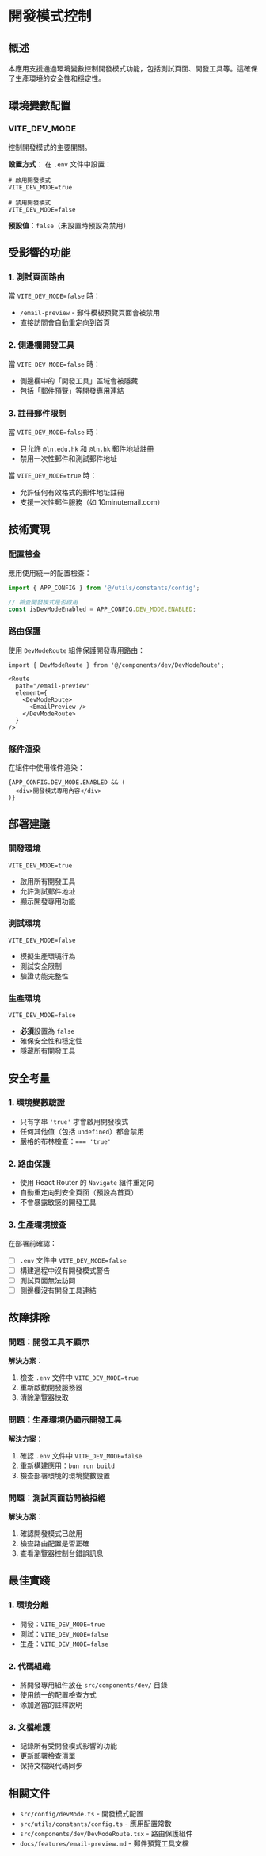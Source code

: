# 開發模式控制

## 概述

本應用支援通過環境變數控制開發模式功能，包括測試頁面、開發工具等。這確保了生產環境的安全性和穩定性。

## 環境變數配置

### VITE_DEV_MODE

控制開發模式的主要開關。

**設置方式**：
在 `.env` 文件中設置：

```env
# 啟用開發模式
VITE_DEV_MODE=true

# 禁用開發模式
VITE_DEV_MODE=false
```

**預設值**：`false`（未設置時預設為禁用）

## 受影響的功能

### 1. 測試頁面路由

當 `VITE_DEV_MODE=false` 時：
- `/email-preview` - 郵件模板預覽頁面會被禁用
- 直接訪問會自動重定向到首頁

### 2. 側邊欄開發工具

當 `VITE_DEV_MODE=false` 時：
- 側邊欄中的「開發工具」區域會被隱藏
- 包括「郵件預覽」等開發專用連結

### 3. 註冊郵件限制

當 `VITE_DEV_MODE=false` 時：
- 只允許 `@ln.edu.hk` 和 `@ln.hk` 郵件地址註冊
- 禁用一次性郵件和測試郵件地址

當 `VITE_DEV_MODE=true` 時：
- 允許任何有效格式的郵件地址註冊
- 支援一次性郵件服務（如 10minutemail.com）

## 技術實現

### 配置檢查

應用使用統一的配置檢查：

```typescript
import { APP_CONFIG } from '@/utils/constants/config';

// 檢查開發模式是否啟用
const isDevModeEnabled = APP_CONFIG.DEV_MODE.ENABLED;
```

### 路由保護

使用 `DevModeRoute` 組件保護開發專用路由：

```tsx
import { DevModeRoute } from '@/components/dev/DevModeRoute';

<Route 
  path="/email-preview" 
  element={
    <DevModeRoute>
      <EmailPreview />
    </DevModeRoute>
  } 
/>
```

### 條件渲染

在組件中使用條件渲染：

```tsx
{APP_CONFIG.DEV_MODE.ENABLED && (
  <div>開發模式專用內容</div>
)}
```

## 部署建議

### 開發環境

```env
VITE_DEV_MODE=true
```

- 啟用所有開發工具
- 允許測試郵件地址
- 顯示開發專用功能

### 測試環境

```env
VITE_DEV_MODE=false
```

- 模擬生產環境行為
- 測試安全限制
- 驗證功能完整性

### 生產環境

```env
VITE_DEV_MODE=false
```

- **必須**設置為 `false`
- 確保安全性和穩定性
- 隱藏所有開發工具

## 安全考量

### 1. 環境變數驗證

- 只有字串 `'true'` 才會啟用開發模式
- 任何其他值（包括 `undefined`）都會禁用
- 嚴格的布林檢查：`=== 'true'`

### 2. 路由保護

- 使用 React Router 的 `Navigate` 組件重定向
- 自動重定向到安全頁面（預設為首頁）
- 不會暴露敏感的開發工具

### 3. 生產環境檢查

在部署前確認：
- [ ] `.env` 文件中 `VITE_DEV_MODE=false`
- [ ] 構建過程中沒有開發模式警告
- [ ] 測試頁面無法訪問
- [ ] 側邊欄沒有開發工具連結

## 故障排除

### 問題：開發工具不顯示

**解決方案**：
1. 檢查 `.env` 文件中 `VITE_DEV_MODE=true`
2. 重新啟動開發服務器
3. 清除瀏覽器快取

### 問題：生產環境仍顯示開發工具

**解決方案**：
1. 確認 `.env` 文件中 `VITE_DEV_MODE=false`
2. 重新構建應用：`bun run build`
3. 檢查部署環境的環境變數設置

### 問題：測試頁面訪問被拒絕

**解決方案**：
1. 確認開發模式已啟用
2. 檢查路由配置是否正確
3. 查看瀏覽器控制台錯誤訊息

## 最佳實踐

### 1. 環境分離

- 開發：`VITE_DEV_MODE=true`
- 測試：`VITE_DEV_MODE=false`
- 生產：`VITE_DEV_MODE=false`

### 2. 代碼組織

- 將開發專用組件放在 `src/components/dev/` 目錄
- 使用統一的配置檢查方式
- 添加適當的註釋說明

### 3. 文檔維護

- 記錄所有受開發模式影響的功能
- 更新部署檢查清單
- 保持文檔與代碼同步

## 相關文件

- `src/config/devMode.ts` - 開發模式配置
- `src/utils/constants/config.ts` - 應用配置常數
- `src/components/dev/DevModeRoute.tsx` - 路由保護組件
- `docs/features/email-preview.md` - 郵件預覽工具文檔 